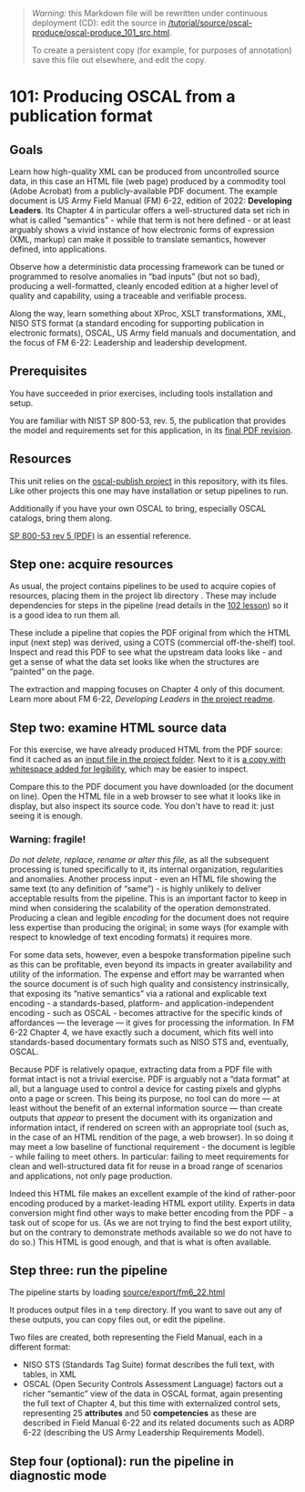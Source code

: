 > *Warning:* this Markdown file will be rewritten under continuous deployment (CD): edit the source in [/tutorial/source/oscal-produce/oscal-produce_101_src.html](../../../tutorial/source/oscal-produce/oscal-produce_101_src.html).
> 
> To create a persistent copy (for example, for purposes of annotation) save this file out elsewhere, and edit the copy.

# 101: Producing OSCAL from a publication format

## Goals

Learn how high-quality XML can be produced from uncontrolled source data, in this case an HTML file (web page) produced by a commodity tool (Adobe Acrobat) from a publicly-available PDF document. The example document is US Army Field Manual (FM) 6-22, edition of 2022: **Developing Leaders**. Its Chapter 4 in particular offers a well-structured data set rich in what is called &ldquo;semantics&rdquo; - while that term is not here defined - or at least arguably shows a vivid instance of how electronic forms of expression (XML, markup) can make it possible to translate semantics, however defined, into applications.

Observe how a deterministic data processing framework can be tuned or programmed to resolve anomalies in &ldquo;bad inputs&rdquo; (but not so bad), producing a well-formatted, cleanly encoded edition at a higher level of quality and capability, using a traceable and verifiable process.

Along the way, learn something about XProc, XSLT transformations, XML, NISO STS format (a standard encoding for supporting publication in electronic formats), OSCAL, US Army field manuals and documentation, and the focus of FM 6-22: Leadership and leadership development.

## Prerequisites

You have succeeded in prior exercises, including tools installation and setup.

You are familiar with NIST SP 800-53, rev. 5, the publication that provides the model and requirements set for this application, in its [final PDF
            revision](https://nvlpubs.nist.gov/nistpubs/SpecialPublications/NIST.SP.800-53r5.pdf).

## Resources

This unit relies on the [oscal-publish project](../../../projects/oscal-publish/readme.md) in this repository, with its files. Like other projects this one may have installation or setup pipelines to run.

Additionally if you have your own OSCAL to bring, especially OSCAL catalogs, bring them along.

[SP  800-53 rev 5
               (PDF)](https://nvlpubs.nist.gov/nistpubs/SpecialPublications/NIST.SP.800-53r5.pdf) is an essential reference.

## Step one: acquire resources

As usual, the project contains pipelines to be used to acquire copies of resources, placing them in the project lib directory . These may include dependencies for steps in the pipeline (read details in the [102 lesson](oscal-produce_102_src.html)) so it is a good idea to run them all.

These include a pipeline that copies the PDF original from which the HTML input (next step) was derived, using a COTS (commercial off-the-shelf) tool. Inspect and read this PDF to see what the upstream data looks like - and get a sense of what the data set looks like when the structures are &ldquo;painted&rdquo; on the page.

The extraction and mapping focuses on Chapter 4 only of this document. Learn more about FM 6-22, *Developing Leaders* in [the project
            readme](../../../projects/oscal-import/readme.md).

## Step two: examine HTML source data

For this exercise, we have already produced HTML from the PDF source: find it cached as an [input file in the project folder](../../../projects/oscal-import/source/export/fm6_22.html). Next to it is [a copy with whitespace
               added for legibility](../../../projects/oscal-import/source/export/fm6_22_e.html), which may be easier to inspect.

Compare this to the PDF document you have downloaded (or the document on line). Open the HTML file in a web browser to see what it looks like in display, but also inspect its source code. You don't have to read it: just seeing it is enough.

### Warning: fragile!

*Do not delete, replace, rename or alter this file*, as all the subsequent processing is tuned specifically to it, its internal organization, regularities and anomalies. Another process input - even an HTML file showing the same text (to any definition of &ldquo;same&rdquo;) - is highly unlikely to deliver acceptable results from the pipeline. This is an important factor to keep in mind when considering the scalability of the operation demonstrated. Producing a clean and legible *encoding* for the document does not require less expertise than producing the original; in some ways (for example with respect to knowledge of text encoding formats) it requires more.

For some data sets, however, even a bespoke transformation pipeline such as this can be profitable, even beyond its impacts in greater availability and utility of the information. The expense and effort may be warranted when the source document is of such high quality and consistency instrinsically, that exposing its &ldquo;native semantics&rdquo; via a rational and explicable text encoding - a standards-based, platform- and application-independent encoding - such as OSCAL - becomes attractive for the specific kinds of affordances &mdash; the leverage &mdash; it gives for processing the information. In FM 6-22 Chapter 4, we have exactly such a document, which fits well into standards-based documentary formats such as NISO STS and, eventually, OSCAL.

Because PDF is relatively opaque, extracting data from a PDF file with format intact is not a trivial exercise. PDF is arguably not a &ldquo;data format&rdquo; at all, but a language used to control a device for casting pixels and glyphs onto a page or screen. This being its purpose, no tool can do more &mdash; at least without the benefit of an external information source &mdash; than create outputs that *appear* to present the document with its organization and information intact, if rendered on screen with an appropriate tool (such as, in the case of an HTML rendition of the page, a web browser). In so doing it may meet a low baseline of functional requirement - the document is legible - while failing to meet others. In particular: failing to meet requirements for clean and well-structured data fit for reuse in a broad range of scenarios and applications, not only page production.

Indeed this HTML file makes an excellent example of the kind of rather-poor encoding produced by a market-leading HTML export utility. Experts in data conversion might find other ways to make better encoding from the PDF - a task out of scope for us. (As we are not trying to find the best export utility, but on the contrary to demonstrate methods available so we do not have to do so.) This HTML is good enough, and that is what is often available.

## Step three: run the pipeline

The pipeline starts by loading [source/export/fm6_22.html](../../../projects/oscal-import/source/export/fm6_22.html)

It produces output files in a `temp` directory. If you want to save out any of these outputs, you can copy files out, or edit the pipeline.

Two files are created, both representing the Field Manual, each in a different format:

* NISO STS (Standards Tag Suite) format describes the full text, with tables, in XML
* OSCAL (Open Security Controls Assessment Language) factors out a richer &ldquo;semantic&rdquo; view of the data in OSCAL format, again presenting the full text of Chapter 4, but this time with externalized control sets, representing 25 **attributes** and 50 **competencies** as these are described in Field Manual 6-22 and its related documents such as ADRP 6-22 (describing the US Army Leadership Requirements Model).


## Step four (optional): run the pipeline in diagnostic mode
